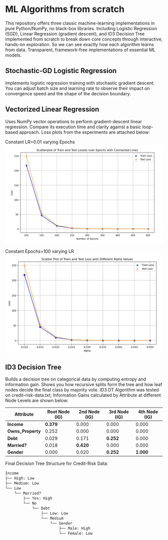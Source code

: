 # ML Algorithms from scratch

This repository offers three classic machine-learning implementations in pure Python/NumPy, no black-box libraries. Including Logistic Regression (SGD), Linear Regression (gradient descent), and ID3 Decision Tree implemented from scratch to break down core concepts through interactive, hands-on exploration. So we can see exactly how each algorithm learns from data. Transparent, framework-free implementations of essential ML models.

## Stochastic-GD Logistic Regression    
Implements logistic regression training with stochastic gradient descent. You can adjust batch size and learning rate to observe their impact on convergence speed and the shape of the decision boundary.

## Vectorized Linear Regression  
Uses NumPy vector operations to perform gradient-descent linear regression. Compare its execution time and clarity against a basic loop-based approach. Loss plots from the experiments are attached below: 

Constant LR=0.01 varying Epochs   
![LP1](plots/Loss-Plot-1.png)   

Constant Epochs=100 varying LR    
![LP2](plots/Loss-Plot-2.png)     

## ID3 Decision Tree  
Builds a decision tree on categorical data by computing entropy and information gain. Shows you how recursive splits form the tree and how leaf nodes decide the final class by majority vote.
ID3 DT Algorithm was tested on credit-risk-data.txt; Information Gains calculated by Attribute at different Node Levels are shown below:     

| **Attribute**      | **Root Node (IG)** | **2nd Node (IG)** | **3rd Node (IG)** | **4th Node (IG)** |
| ------------------ | ------------------ | ----------------- | ----------------- | ----------------- |
| **Income**         | **0.379**          | 0.000             | 0.000             | 0.000             |
| **Owns\_Property** | 0.252              | 0.000             | 0.000             | 0.000             |
| **Debt**           | 0.029              | 0.171             | **0.252**         | 0.000             |
| **Married?**       | 0.018              | **0.420**         | 0.000             | 0.000             |
| **Gender**         | 0.000              | 0.020             | **0.252**         | **1.000**         |

Final Decision Tree Structure for Credit-Risk Data:    

```
Income
├── High: Low
├── Medium: Low
└── Low
    └── Married?
        ├── Yes: High
        └── No
            └── Debt
                ├── Low: Low
                └── Medium
                    └── Gender
                        ├── Male: High
                        └── Female: Low
```

